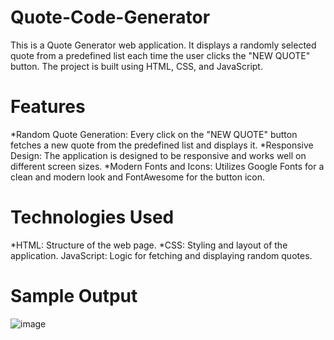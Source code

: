 # Quote-Code-Generator
 This is a Quote Generator web application. It displays a randomly selected quote from a predefined list each time the user clicks the "NEW QUOTE" button. The project is built using HTML, CSS, and JavaScript.

# Features
*Random Quote Generation: Every click on the "NEW QUOTE" button fetches a new quote from the predefined list and displays it.
*Responsive Design: The application is designed to be responsive and works well on different screen sizes.
*Modern Fonts and Icons: Utilizes Google Fonts for a clean and modern look and FontAwesome for the button icon.

# Technologies Used
*HTML: Structure of the web page.
*CSS: Styling and layout of the application.
JavaScript: Logic for fetching and displaying random quotes.

# Sample Output 

![image](https://github.com/angelvino/Quote-Code-Generator/assets/109471128/3d25d229-1fdf-45c1-afb5-ee70a9a85746)

